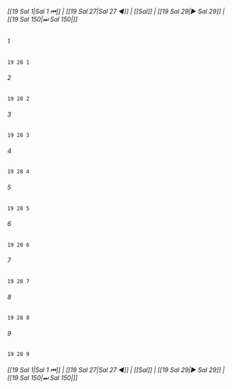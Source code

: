 
###### [[19 Sal 1|Sal 1 ⏮]] | [[19 Sal 27|Sal 27 ◀]] | [[Sal]] | [[19 Sal 29|▶ Sal 29]] | [[19 Sal 150|⏭ Sal 150|]]

###### 1
``` verse
19 28 1 
```
###### 2
``` verse
19 28 2 
```
###### 3
``` verse
19 28 3 
```
###### 4
``` verse
19 28 4 
```
###### 5
``` verse
19 28 5 
```
###### 6
``` verse
19 28 6 
```
###### 7
``` verse
19 28 7 
```
###### 8
``` verse
19 28 8 
```
###### 9
``` verse
19 28 9 
```

###### [[19 Sal 1|Sal 1 ⏮]] | [[19 Sal 27|Sal 27 ◀]] | [[Sal]] | [[19 Sal 29|▶ Sal 29]] | [[19 Sal 150|⏭ Sal 150|]]

